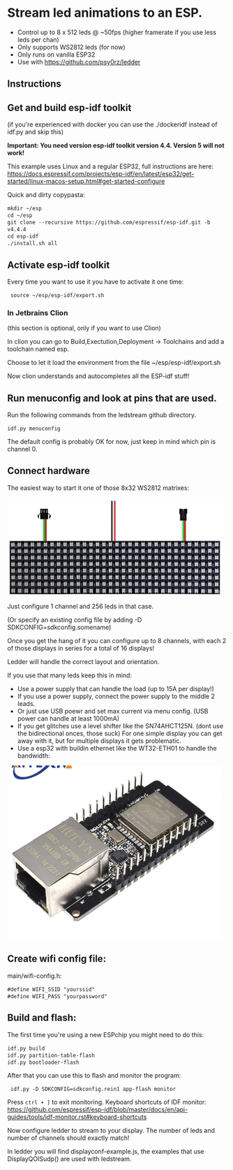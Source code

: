 # Stream led animations to an ESP. 

* Control up to 8 x 512 leds @ ~50fps (higher framerate if you use less leds per chan)
* Only supports WS2812 leds (for now)
* Only runs on vanilla ESP32
* Use with <https://github.com/psy0rz/ledder>

## Instructions

## Get and build esp-idf toolkit

(if you're experienced with docker you can use the ./dockeridf instead of idf.py and skip this)

**Important: You need version esp-idf toolkit version 4.4. Version 5 will not work!**

This example uses Linux and a regular ESP32, full instructions are here: https://docs.espressif.com/projects/esp-idf/en/latest/esp32/get-started/linux-macos-setup.html#get-started-configure
  
Quick and dirty copypasta:

```
mkdir ~/esp
cd ~/esp
git clone --recursive https://github.com/espressif/esp-idf.git -b v4.4.4
cd esp-idf
./install.sh all
```

## Activate esp-idf toolkit

Every time you want to use it you have to activate it one time:

```
 source ~/esp/esp-idf/export.sh
```

### In Jetbrains Clion

(this section is optional, only if you want to use Clion)

In clion you can go to Build,Exectution,Deployment -> Toolchains and add a toolchain named esp.

Choose to let it load the environment from the file ~/esp/esp-idf/export.sh

Now clion understands and autocompletes all the ESP-idf stuff! 

## Run menuconfig and look at pins that are used.

Run the following commands from the ledstream github directory.

```
idf.py menuconfig
```

The default config is probably OK for now, just keep in mind which pin is channel 0.

## Connect hardware

The easiest way to start it one of those 8x32 WS2812 matrixes:

![img.png](img.png)

Just configure 1 channel and 256 leds in that case.

(Or specify an existing config file by adding  -D SDKCONFIG=sdkconfig.somename)

Once you get the hang of it you can configure up to 8 channels, with each 2 of those displays in series for a total of 16 displays!

Ledder will handle the correct layout and orientation.

If you use that many leds keep this in mind:

 * Use a power supply that can handle the load  (up to 15A per display!)
 * If you use a power supply, connect the power supply to the middle 2 leads. 
 * Or just use USB poewr and set max current via menu config. (USB power can handle at least 1000mA)
 * If you get glitches use a level shifter like the SN74AHCT125N. (dont use the bidirectional onces, those suck) For one simple display you can get away with it, but for multiple displays it gets problematic.
 * Use a esp32 with buildin ethernet like the WT32-ETH01 to handle the bandwidth:

![img_1.png](img_1.png)

## Create wifi config file:

main/wifi-config.h:
```
#define WIFI_SSID "yourssid"
#define WIFI_PASS "yourpassword"
```

## Build and flash:


The first time you're using a new ESPchip you might need to do this:

```
idf.py build
idf.py partition-table-flash
idf.py bootloader-flash
```

After that you can use this to flash and monitor the program:

```
 idf.py -D SDKCONFIG=sdkconfig.rein1 app-flash monitor
```
Press `ctrl + ]` to exit monitoring. Keyboard shortcuts of IDF monitor: <https://github.com/espressif/esp-idf/blob/master/docs/en/api-guides/tools/idf-monitor.rst#keyboard-shortcuts>

Now configure ledder to stream to your display. The number of leds and number of channels should exactly match!

In ledder you will find displayconf-example.js, the examples that use DisplayQOISudp() are used with ledstream.

